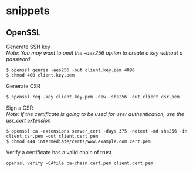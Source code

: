 # snippets

## OpenSSL

Generate SSH key  
_Note: You may want to omit the -aes256 option to create a key without a password_

```
$ openssl genrsa -aes256 -out client.key.pem 4096
$ chmod 400 client.key.pem
```

Generate CSR

```
$ openssl req -key client.key.pem -new -sha256 -out client.csr.pem
```

Sign a CSR  
_Note: If the certificate is going to be used for user authentication, use the usr_cert extension_

```
$ openssl ca -extensions server_cert -days 375 -notext -md sha256 -in client.csr.pem -out client.cert.pem
$ chmod 444 intermediate/certs/www.example.com.cert.pem
```

Verify a certificate has a valid chain of trust

```
openssl verify -CAfile ca-chain.cert.pem client.cert.pem
```
